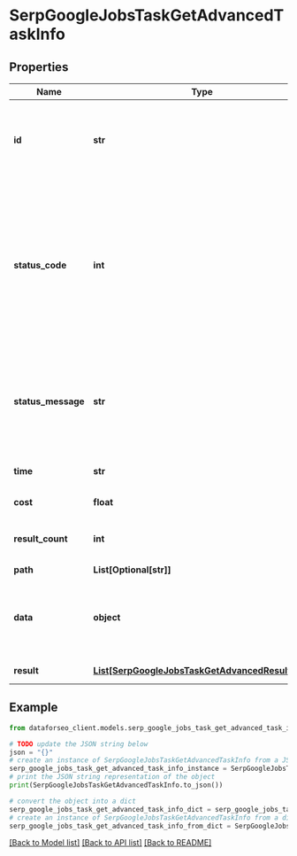 # SerpGoogleJobsTaskGetAdvancedTaskInfo


## Properties

Name | Type | Description | Notes
------------ | ------------- | ------------- | -------------
**id** | **str** | task identifier unique task identifier in our system in the UUID format | [optional] 
**status_code** | **int** | status code of the task generated by DataForSEO, can be within the following range: 10000-60000 you can find the full list of the response codes here | [optional] 
**status_message** | **str** | informational message of the task you can find the full list of general informational messages here | [optional] 
**time** | **str** | execution time, seconds | [optional] 
**cost** | **float** | total tasks cost, USD | [optional] 
**result_count** | **int** | number of elements in the result array | [optional] 
**path** | **List[Optional[str]]** | URL path | [optional] 
**data** | **object** | contains the same parameters that you specified in the POST request | [optional] 
**result** | [**List[SerpGoogleJobsTaskGetAdvancedResultInfo]**](SerpGoogleJobsTaskGetAdvancedResultInfo.md) | array of results | [optional] 

## Example

```python
from dataforseo_client.models.serp_google_jobs_task_get_advanced_task_info import SerpGoogleJobsTaskGetAdvancedTaskInfo

# TODO update the JSON string below
json = "{}"
# create an instance of SerpGoogleJobsTaskGetAdvancedTaskInfo from a JSON string
serp_google_jobs_task_get_advanced_task_info_instance = SerpGoogleJobsTaskGetAdvancedTaskInfo.from_json(json)
# print the JSON string representation of the object
print(SerpGoogleJobsTaskGetAdvancedTaskInfo.to_json())

# convert the object into a dict
serp_google_jobs_task_get_advanced_task_info_dict = serp_google_jobs_task_get_advanced_task_info_instance.to_dict()
# create an instance of SerpGoogleJobsTaskGetAdvancedTaskInfo from a dict
serp_google_jobs_task_get_advanced_task_info_from_dict = SerpGoogleJobsTaskGetAdvancedTaskInfo.from_dict(serp_google_jobs_task_get_advanced_task_info_dict)
```
[[Back to Model list]](../README.md#documentation-for-models) [[Back to API list]](../README.md#documentation-for-api-endpoints) [[Back to README]](../README.md)


